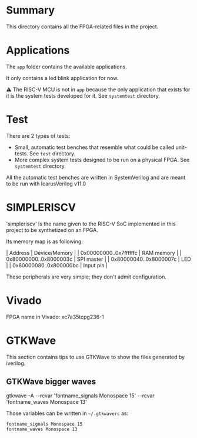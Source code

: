 # Summary

This directory contains all the FPGA-related files in the project.

# Applications

The `app` folder contains the available applications.

It only contains a led blink application for now.

:warning: The RISC-V MCU is not in `app` because the only application that exists for it is the
system tests developed for it. See `systemtest` directory.

# Test

There are 2 types of tests:
 - Small, automatic test benches that resemble what could be called unit-tests. See `test` directory.
 - More complex system tests designed to be run on a physical FPGA. See `systemtest` directory.

All the automatic test benches are written in SystemVerilog and are meant to be run with
IcarusVerilog v11.0

# SIMPLERISCV

'simpleriscv' is the name given to the RISC-V SoC implemented in this project to be synthetized on
an FPGA.

Its memory map is as following:

| Address                       | Device/Memory |
| 0x00000000..0x7ffffffc        | RAM memory    |
| 0x80000000..0x8000003c        | SPI master    |
| 0x80000040..0x8000007c        | LED           |
| 0x80000080..0x800000bc        | Input pin     |

These peripherals are very simple; they don't admit configuration.

# Vivado

FPGA name in Vivado: xc7a35tcpg236-1

# GTKWave

This section contains tips to use GTKWave to show the files generated by iverilog.

GTKWave bigger waves
--------------------
gtkwave -A --rcvar 'fontname_signals Monospace 15' --rcvar 'fontname_waves Monospace 13'

Those variables can be written in `~/.gtkwaverc` as:

```
fontname_signals Monospace 15
fontname_waves Monospace 13
```
